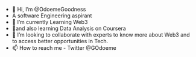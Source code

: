 - 👋 Hi, I’m @OdoemeGoodness
- A software Engineering aspirant 
- 👀 I’m currently Learning Web3
- 🌱and also learning Data Analysis on Coursera
- 💞️ I’m looking to collaborate with experts to know more about Web3 and to access better opportunities in Tech.
- 📫 How to reach me - Twitter @GOdoeme

<!---
OdoemeGoodness/OdoemeGoodness is a ✨ special ✨ repository because its `README.md` (this file) appears on your GitHub profile.
You can click the Preview link to take a look at your changes.
--->
